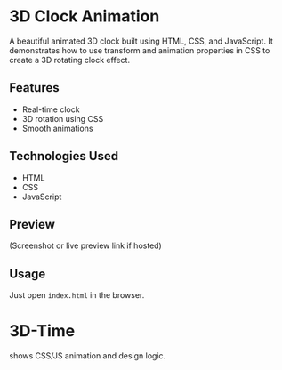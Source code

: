 # 3D Clock Animation

A beautiful animated 3D clock built using HTML, CSS, and JavaScript. It demonstrates how to use transform and animation properties in CSS to create a 3D rotating clock effect.

## Features
- Real-time clock
- 3D rotation using CSS
- Smooth animations

## Technologies Used
- HTML
- CSS
- JavaScript

## Preview
(Screenshot or live preview link if hosted)

## Usage
Just open `index.html` in the browser.
# 3D-Time
shows CSS/JS animation and design logic.
